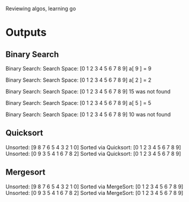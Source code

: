 Reviewing algos, learning go

Outputs
====================

Binary Search
---------------------

Binary Search:
Search Space:  [0 1 2 3 4 5 6 7 8 9]
a[ 9 ] =  9

Binary Search:
Search Space:  [0 1 2 3 4 5 6 7 8 9]
a[ 2 ] =  2

Binary Search:
Search Space:  [0 1 2 3 4 5 6 7 8 9]
15 was not found

Binary Search:
Search Space:  [0 1 2 3 4 5 6 7 8 9]
a[ 5 ] =  5

Binary Search:
Search Space:  [0 1 2 3 4 5 6 7 8 9]
10 was not found

Quicksort
---------------------
Unsorted: 
[9 8 7 6 5 4 3 2 1 0]
Sorted via Quicksort: 
[0 1 2 3 4 5 6 7 8 9]
Unsorted: 
[0 9 3 5 4 1 6 7 8 2]
Sorted via Quicksort: 
[0 1 2 3 4 5 6 7 8 9]

Mergesort
---------------------
Unsorted: 
[9 8 7 6 5 4 3 2 1 0]
Sorted via MergeSort: 
[0 1 2 3 4 5 6 7 8 9]
Unsorted: 
[0 9 3 5 4 1 6 7 8 2]
Sorted via MergeSort: 
[0 1 2 3 4 5 6 7 8 9]